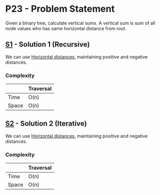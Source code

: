 # P23 - Problem Statement
Given a binary tree, calculate vertical sums. A vertical sum is sum of all node values who has same horizontal distance from root.

## [S1](https://github.com/Lakshitnagar/DS-ALGO/blob/master/ds/binaryTree/p23/S1.java) - Solution 1 (Recursive)
We can use [Horizontal distances](https://github.com/Lakshitnagar/DS-ALGO/blob/master/ds/binaryTree/p22/S1.java), maintaining positive and negative distances.

### Complexity

|               | Traversal     |
| ------------- | ------------- |
| Time          | O(n)          |
| Space         | O(n)          |

## [S2](https://github.com/Lakshitnagar/DS-ALGO/blob/master/ds/binaryTree/p23/S2.java) - Solution 2 (Iterative)
We can use [Horizontal distances](https://github.com/Lakshitnagar/DS-ALGO/blob/master/ds/binaryTree/p22/S2.java), maintaining positive and negative distances.

### Complexity

|               | Traversal     |
| ------------- | ------------- |
| Time          | O(n)          |
| Space         | O(n)          |

